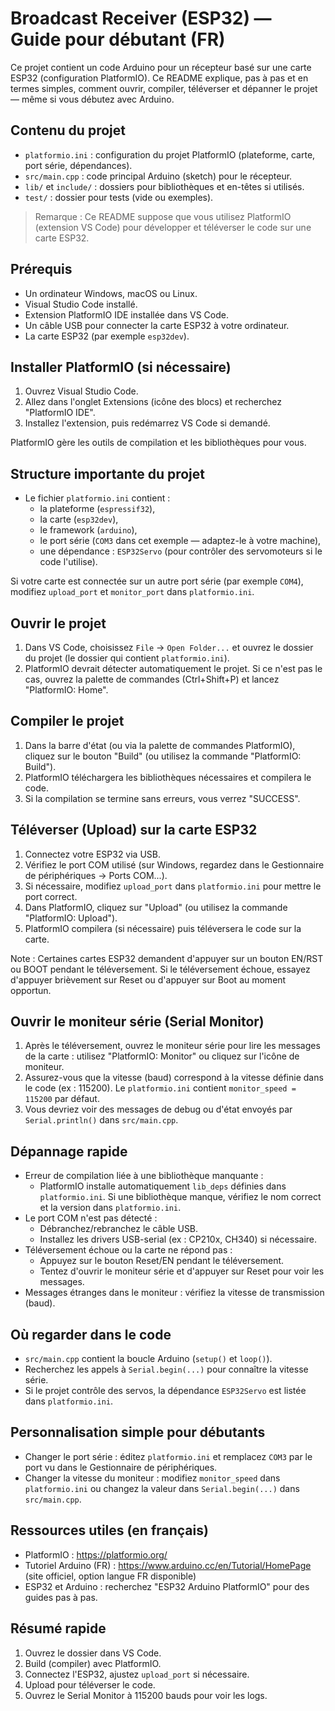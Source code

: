 # Broadcast Receiver (ESP32) — Guide pour débutant (FR)

Ce projet contient un code Arduino pour un récepteur basé sur une carte ESP32 (configuration PlatformIO). Ce README explique, pas à pas et en termes simples, comment ouvrir, compiler, téléverser et dépanner le projet — même si vous débutez avec Arduino.

## Contenu du projet
- `platformio.ini` : configuration du projet PlatformIO (plateforme, carte, port série, dépendances).
- `src/main.cpp` : code principal Arduino (sketch) pour le récepteur.
- `lib/` et `include/` : dossiers pour bibliothèques et en-têtes si utilisés.
- `test/` : dossier pour tests (vide ou exemples).

> Remarque : Ce README suppose que vous utilisez PlatformIO (extension VS Code) pour développer et téléverser le code sur une carte ESP32.

## Prérequis
- Un ordinateur Windows, macOS ou Linux.
- Visual Studio Code installé.
- Extension PlatformIO IDE installée dans VS Code.
- Un câble USB pour connecter la carte ESP32 à votre ordinateur.
- La carte ESP32 (par exemple `esp32dev`).

## Installer PlatformIO (si nécessaire)
1. Ouvrez Visual Studio Code.
2. Allez dans l'onglet Extensions (icône des blocs) et recherchez "PlatformIO IDE".
3. Installez l'extension, puis redémarrez VS Code si demandé.

PlatformIO gère les outils de compilation et les bibliothèques pour vous.

## Structure importante du projet
- Le fichier `platformio.ini` contient :
  - la plateforme (`espressif32`),
  - la carte (`esp32dev`),
  - le framework (`arduino`),
  - le port série (`COM3` dans cet exemple — adaptez-le à votre machine),
  - une dépendance : `ESP32Servo` (pour contrôler des servomoteurs si le code l'utilise).

Si votre carte est connectée sur un autre port série (par exemple `COM4`), modifiez `upload_port` et `monitor_port` dans `platformio.ini`.

## Ouvrir le projet
1. Dans VS Code, choisissez `File` → `Open Folder...` et ouvrez le dossier du projet (le dossier qui contient `platformio.ini`).
2. PlatformIO devrait détecter automatiquement le projet. Si ce n'est pas le cas, ouvrez la palette de commandes (Ctrl+Shift+P) et lancez "PlatformIO: Home".

## Compiler le projet
1. Dans la barre d'état (ou via la palette de commandes PlatformIO), cliquez sur le bouton "Build" (ou utilisez la commande "PlatformIO: Build").
2. PlatformIO téléchargera les bibliothèques nécessaires et compilera le code.
3. Si la compilation se termine sans erreurs, vous verrez "SUCCESS".

## Téléverser (Upload) sur la carte ESP32
1. Connectez votre ESP32 via USB.
2. Vérifiez le port COM utilisé (sur Windows, regardez dans le Gestionnaire de périphériques → Ports COM...).
3. Si nécessaire, modifiez `upload_port` dans `platformio.ini` pour mettre le port correct.
4. Dans PlatformIO, cliquez sur "Upload" (ou utilisez la commande "PlatformIO: Upload").
5. PlatformIO compilera (si nécessaire) puis téléversera le code sur la carte.

Note : Certaines cartes ESP32 demandent d'appuyer sur un bouton EN/RST ou BOOT pendant le téléversement. Si le téléversement échoue, essayez d'appuyer brièvement sur Reset ou d'appuyer sur Boot au moment opportun.

## Ouvrir le moniteur série (Serial Monitor)
1. Après le téléversement, ouvrez le moniteur série pour lire les messages de la carte : utilisez "PlatformIO: Monitor" ou cliquez sur l'icône de moniteur.
2. Assurez-vous que la vitesse (baud) correspond à la vitesse définie dans le code (ex : 115200). Le `platformio.ini` contient `monitor_speed = 115200` par défaut.
3. Vous devriez voir des messages de debug ou d'état envoyés par `Serial.println()` dans `src/main.cpp`.

## Dépannage rapide
- Erreur de compilation liée à une bibliothèque manquante :
  - PlatformIO installe automatiquement `lib_deps` définies dans `platformio.ini`. Si une bibliothèque manque, vérifiez le nom correct et la version dans `platformio.ini`.
- Le port COM n'est pas détecté :
  - Débranchez/rebranchez le câble USB.
  - Installez les drivers USB-serial (ex : CP210x, CH340) si nécessaire.
- Téléversement échoue ou la carte ne répond pas :
  - Appuyez sur le bouton Reset/EN pendant le téléversement.
  - Tentez d'ouvrir le moniteur série et d'appuyer sur Reset pour voir les messages.
- Messages étranges dans le moniteur : vérifiez la vitesse de transmission (baud).

## Où regarder dans le code
- `src/main.cpp` contient la boucle Arduino (`setup()` et `loop()`).
- Recherchez les appels à `Serial.begin(...)` pour connaître la vitesse série.
- Si le projet contrôle des servos, la dépendance `ESP32Servo` est listée dans `platformio.ini`.

## Personnalisation simple pour débutants
- Changer le port série : éditez `platformio.ini` et remplacez `COM3` par le port vu dans le Gestionnaire de périphériques.
- Changer la vitesse du moniteur : modifiez `monitor_speed` dans `platformio.ini` ou changez la valeur dans `Serial.begin(...)` dans `src/main.cpp`.

## Ressources utiles (en français)
- PlatformIO : https://platformio.org/
- Tutoriel Arduino (FR) : https://www.arduino.cc/en/Tutorial/HomePage (site officiel, option langue FR disponible)
- ESP32 et Arduino : recherchez "ESP32 Arduino PlatformIO" pour des guides pas à pas.

## Résumé rapide
1. Ouvrez le dossier dans VS Code.
2. Build (compiler) avec PlatformIO.
3. Connectez l'ESP32, ajustez `upload_port` si nécessaire.
4. Upload pour téléverser le code.
5. Ouvrez le Serial Monitor à 115200 bauds pour voir les logs.

